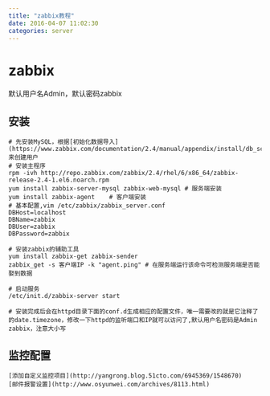 ```yaml
---
title: "zabbix教程"
date: 2016-04-07 11:02:30
categories: server
---
```

# zabbix
默认用户名Admin，默认密码zabbix

## 安装

    # 先安装MySQL，根据[初始化数据导入](https://www.zabbix.com/documentation/2.4/manual/appendix/install/db_scripts)来创建用户
    # 安装主程序
    rpm -ivh http://repo.zabbix.com/zabbix/2.4/rhel/6/x86_64/zabbix-release-2.4-1.el6.noarch.rpm
    yum install zabbix-server-mysql zabbix-web-mysql # 服务端安装
    yum install zabbix-agent    # 客户端安装
    # 基本配置,vim /etc/zabbix/zabbix_server.conf
    DBHost=localhost
    DBName=zabbix
    DBUser=zabbix
    DBPassword=zabbix
    
    # 安装zabbix的辅助工具
    yum install zabbix-get zabbix-sender
    zabbix_get -s 客户端IP -k "agent.ping" # 在服务端运行该命令可检测服务端是否能娶到数据
    
    # 启动服务
    /etc/init.d/zabbix-server start
    
    # 安装完成后会在httpd目录下面的conf.d生成相应的配置文件，唯一需要改的就是它注释了的date.timezone，修改一下httpd的监听端口和IP就可以访问了,默认用户名密码是Admin zabbix，注意大小写


## 监控配置
    [添加自定义监控项目](http://yangrong.blog.51cto.com/6945369/1548670)
    [邮件报警设置](http://www.osyunwei.com/archives/8113.html)
